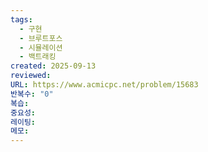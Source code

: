 ```yaml
---
tags:
  - 구현
  - 브루트포스
  - 시뮬레이션
  - 백트래킹
created: 2025-09-13
reviewed:
URL: https://www.acmicpc.net/problem/15683
반복수: "0"
복습:
중요성:
레이팅:
메모:
---
```

